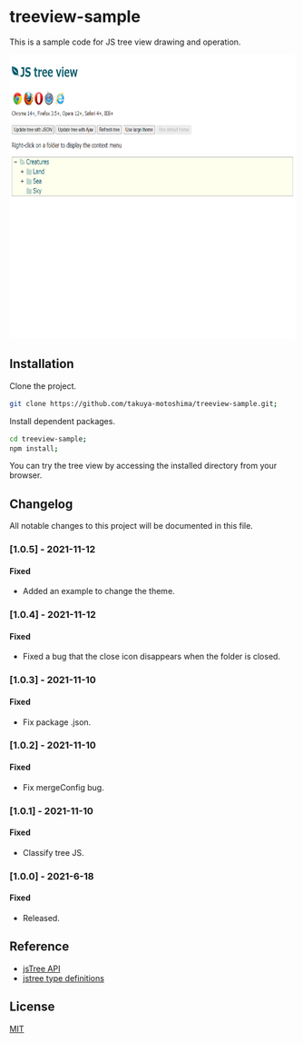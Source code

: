 # treeview-sample

This is a sample code for JS tree view drawing and operation.

<img src="https://raw.githubusercontent.com/takuya-motoshima/treeview-sample/main/screencaps/tree.png" height="500">

## Installation

Clone the project.  

```sh
git clone https://github.com/takuya-motoshima/treeview-sample.git;
```

Install dependent packages.  

```sh
cd treeview-sample;
npm install;
```

You can try the tree view by accessing the installed directory from your browser.

## Changelog

All notable changes to this project will be documented in this file.

### [1.0.5] - 2021-11-12
#### Fixed
- Added an example to change the theme.

### [1.0.4] - 2021-11-12
#### Fixed
- Fixed a bug that the close icon disappears when the folder is closed.

### [1.0.3] - 2021-11-10
#### Fixed
- Fix package .json.

### [1.0.2] - 2021-11-10
#### Fixed
- Fix mergeConfig bug.

### [1.0.1] - 2021-11-10
#### Fixed
- Classify tree JS.

### [1.0.0] - 2021-6-18
#### Fixed
- Released.

## Reference
- [jsTree API](https://www.jstree.com/api/)
- [jstree type definitions](https://github.com/DefinitelyTyped/DefinitelyTyped/blob/master/types/jstree/index.d.ts)

## License

[MIT](LICENSE)